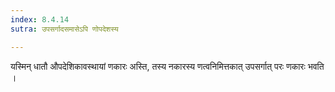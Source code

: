 ```yaml
---
index: 8.4.14
sutra: उपसर्गादसमासेऽपि णोपदेशस्य

---
```

यस्मिन्  धातौ औपदेशिकावस्थायां णकारः अस्ति, तस्य नकारस्य णत्वनिमित्तकात्  उपसर्गात् परः णकारः भवति ।